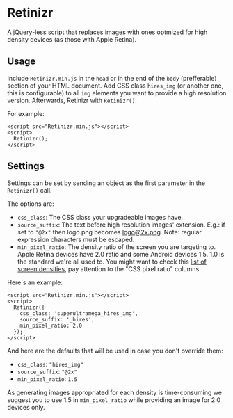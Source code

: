 # Retinizr
A jQuery-less script that replaces images with ones optmized for high density devices (as those with Apple Retina).

## Usage
Include `Retinizr.min.js` in the `head` or in the end of the `body` (prefferable) section of your HTML document.
Add CSS class `hires_img` (or another one, this is configurable) to all `img` elements you want to provide a high resolution version.
Afterwards, Retinizr with `Retinizr()`.

For example:

    <script src="Retinizr.min.js"></script>
    <script>
      Retinizr();
    </script>


## Settings
Settings can be set by sending an object as the first parameter in the `Retinizr()` call.

The options are:
* `css_class`: The CSS class your upgradeable images have.
* `source_suffix`: The text before high resolution images' extension. E.g.: if set to `"@2x"` then logo.png becomes logo@2x.png. Note: regular expression characters must be escaped.
* `min_pixel_ratio`: The density ratio of the screen you are targeting to. Apple Retina devices have 2.0 ratio and some Android devices 1.5. 1.0 is the standard we're all used to. You might want to check this [list of screen densities](http://en.wikipedia.org/wiki/List_of_displays_by_pixel_density), pay attention to the "CSS pixel ratio" columns.

Here's an example:

    <script src="Retinizr.min.js"></script>
    <script>
      Retinizr({
        css_class: 'superultramega_hires_img',
        source_suffix: '_hires',
        min_pixel_ratio: 2.0
      });
    </script>

And here are the defaults that will be used in case you don't override them:
* `css_class`: `"hires_img"`
* `source_suffix`: `"@2x"`
* `min_pixel_ratio`: `1.5`

As generating images appropriated for each density is time-consuming we suggest you to use 1.5 in `min_pixel_ratio` while providing an image for 2.0 devices only.